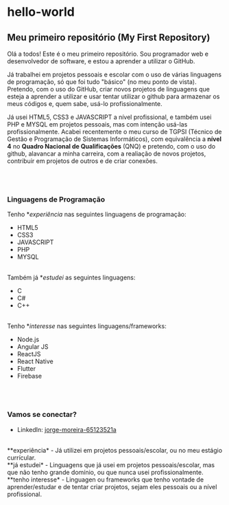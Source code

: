 # hello-world
## Meu primeiro repositório (My First Repository)

Olá a todos! Este é o meu primeiro repositório. Sou programador web e desenvolvedor de software, e estou a aprender a utilizar o GitHub.

Já trabalhei em projetos pessoais e escolar com o uso de várias linguagens de programação, só que foi tudo "básico" (no meu ponto de vista). Pretendo, com o uso do GitHub, criar novos projetos de linguagens que esteja a aprender a utilizar e usar tentar utilizar o github para armazenar os meus códigos e, quem sabe, usá-lo profissionalmente.

Já usei HTML5, CSS3 e JAVASCRIPT a nível profissional, e também usei PHP e MYSQL em projetos pessoais, mas com intenção usá-las profissionalmente. Acabei recentemente o meu curso de TGPSI (Técnico de Gestão e Programação de Sistemas Informáticos), com equivalência a **nível 4** no **Quadro Nacional de Qualificações** (QNQ) e pretendo, com o uso do github, alavancar a minha carreira, com a realiação de novos projetos, contribuir em projetos de outros e de criar conexões.

<br><br>

### Linguagens de Programação
Tenho **experiência* nas seguintes linguagens de programação:
* HTML5
* CSS3
* JAVASCRIPT
* PHP
* MYSQL

<br> Também já **estudei* as seguintes linguagens:
* C
* C#
* C++

<br> Tenho **interesse* nas seguintes linguagens/frameworks:
* Node.js
* Angular JS
* ReactJS
* React Native
* Flutter
* Firebase

<br><br>

### Vamos se conectar?
- LinkedIn: [jorge-moreira-65123521a](https://www.linkedin.com/in/jorge-moreira-65123521a/)
<br>
**experiência*     - Já utilizei em projetos pessoais/escolar, ou no meu estágio currícular. <br>
**já estudei*      - Linguagens que já usei em projetos pessoais/escolar, mas que não tenho grande domínio, ou que nunca usei profissionalmente. <br>
**tenho interesse* - Linguagen ou frameworks que tenho vontade de aprender/estudar e de tentar criar projetos, sejam eles pessoais ou a nível profissional. <br>
